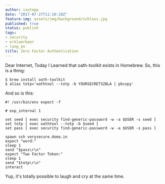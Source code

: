```yaml
---
author: isotopp
date: "2017-07-27T11:10:10Z"
feature-img: assets/img/background/schloss.jpg
published: true
status: publish
tags:
- security
- erklaerbaer
- lang_en
title: Zero Factor Authentication
---
```

Dear Internet, Today I Learned that oath-toolkit exists in Homebrew. So, this is a thing:

```console
$ brew install oath-toolkit 
$ alias totp='oathtool --totp -b YOURSECRET32BLA | pbcopy'
``` 

And so is this:

```console
#! /usr/bin/env expect -f

# exp_internal 1

set seed [ exec security find-generic-password -w -a $USER -s seed ]
set totp [ exec oathtool --totp -b $seed ]
set pass [ exec security find-generic-password -w -a $USER -s pass ]

spawn ssh verysecure.doma.in
expect "word:"
sleep 1
send "$pass\r\n"
expect "Two Factor Token:"
sleep 1
send "$totp\r\n"
interact
```

Yup, it's totally possible to laugh and cry at the same time.
